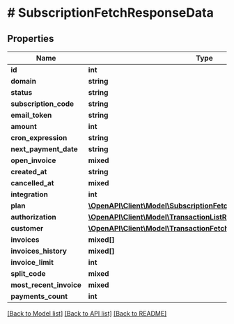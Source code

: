 # # SubscriptionFetchResponseData

## Properties

Name | Type | Description | Notes
------------ | ------------- | ------------- | -------------
**id** | **int** |  |
**domain** | **string** |  |
**status** | **string** |  |
**subscription_code** | **string** |  |
**email_token** | **string** |  |
**amount** | **int** |  |
**cron_expression** | **string** |  |
**next_payment_date** | **string** |  |
**open_invoice** | **mixed** |  |
**created_at** | **string** |  |
**cancelled_at** | **mixed** |  |
**integration** | **int** |  |
**plan** | [**\OpenAPI\Client\Model\SubscriptionFetchResponseDataPlan**](SubscriptionFetchResponseDataPlan.md) |  |
**authorization** | [**\OpenAPI\Client\Model\TransactionListResponseArrayAuthorization**](TransactionListResponseArrayAuthorization.md) |  |
**customer** | [**\OpenAPI\Client\Model\TransactionFetchResponseDataCustomer**](TransactionFetchResponseDataCustomer.md) |  |
**invoices** | **mixed[]** |  |
**invoices_history** | **mixed[]** |  |
**invoice_limit** | **int** |  |
**split_code** | **mixed** |  |
**most_recent_invoice** | **mixed** |  |
**payments_count** | **int** |  |

[[Back to Model list]](../../README.md#models) [[Back to API list]](../../README.md#endpoints) [[Back to README]](../../README.md)

